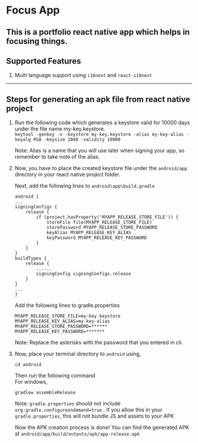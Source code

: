 # Focus App
## This is a portfolio react native app which helps in focusing things.

## Supported Features
1. Multi language support using `i18next` and `react-i18next`

---
## Steps for generating an apk file from react native project
1. Run the following code which generates a keystore valid for 10000 days under the file name my-key.keystore.\
`keytool -genkey -v -keystore my-key.keystore -alias my-key-alias -keyalg RSA -keysize 2048 -validity 10000`

    Note: Alias is a name that you will use later when signing your app, so remember to take note of the alias.

2. Now, you have to place the created keystore file under the `android/app` directory in your react native project folder.

    Next, add the following lines to `android\app\build.gradle`

    ```
    android {
    ...
    signingConfigs {
        release {
            if (project.hasProperty('MYAPP_RELEASE_STORE_FILE')) {
                storeFile file(MYAPP_RELEASE_STORE_FILE)
                storePassword MYAPP_RELEASE_STORE_PASSWORD
                keyAlias MYAPP_RELEASE_KEY_ALIAS
                keyPassword MYAPP_RELEASE_KEY_PASSWORD
            }
        }
    }
    buildTypes {
        release {
            ......
            signingConfig signingConfigs.release
        }
    }
    ...
    }
    ```

    Add the following lines to gradle.properties

    ```
    MYAPP_RELEASE_STORE_FILE=my-key.keystore
    MYAPP_RELEASE_KEY_ALIAS=my-key-alias
    MYAPP_RELEASE_STORE_PASSWORD=******
    MYAPP_RELEASE_KEY_PASSWORD=*******
    ```
    Note: Replace the asterisks with the password that you entered in cli.
3. Now, place your terminal directory to `android` using,

    ```
    cd android
    ```

    Then run the following command\
    For windows,
    ```
    gradlew assembleRelease
    ```

    Note: `gradle.properties` should not include `org.gradle.configureondemand=true` . If you allow this in your `gradle.properties`, this will not bundle JS and assets to your APK

    Now the APK creation process is done! You can find the generated APK at `android/app/build/outputs/apk/app-release.apk` 